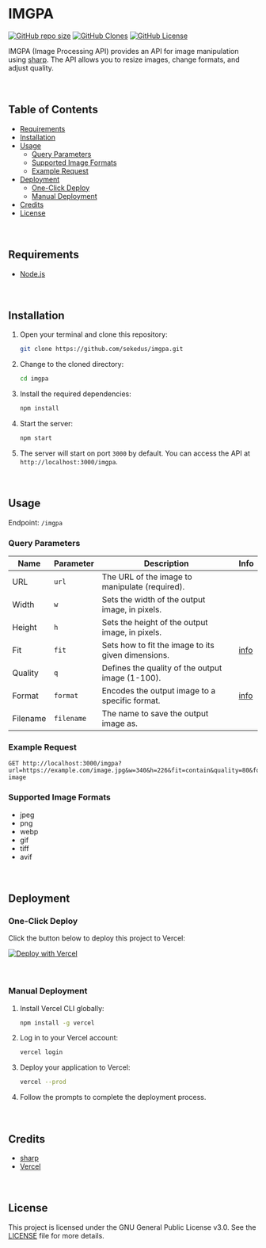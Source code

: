# IMGPA

[![GitHub repo size](https://img.shields.io/github/repo-size/sekedus/imgpa?label=Size)](https://github.com/sekedus/imgpa) [![GitHub Clones](https://img.shields.io/badge/dynamic/json?color=success&label=Clone&query=count&url=https://gist.githubusercontent.com/sekedus/632700068f917889cd3d45a2b354a7e5/raw/clone.json&logo=github)](https://github.com/MShawon/github-clone-count-badge) [![GitHub License](https://img.shields.io/github/license/sekedus/imgpa?label=License)](https://github.com/sekedus/imgpa/blob/main/LICENSE)

IMGPA (Image Processing API) provides an API for image manipulation using [sharp](https://github.com/lovell/sharp). The API allows you to resize images, change formats, and adjust quality.

ㅤ
## Table of Contents

- [Requirements](#requirements)
- [Installation](#installation)
- [Usage](#usage)
  - [Query Parameters](#query-parameters)
  - [Supported Image Formats](#supported-image-formats)
  - [Example Request](#example-request)
- [Deployment](#deployment)
  - [One-Click Deploy](#one-click-deploy)
  - [Manual Deployment](#manual-deployment)
- [Credits](#credits)
- [License](#license)

ㅤ
## Requirements

- [Node.js](https://nodejs.org/en/download)

ㅤ
## Installation

1. Open your terminal and clone this repository:

    ```bash
    git clone https://github.com/sekedus/imgpa.git
    ```

2. Change to the cloned directory:

    ```bash
    cd imgpa
    ```

3. Install the required dependencies:

    ```bash
    npm install
    ```

4. Start the server:

    ```bash
    npm start
    ```

5. The server will start on port `3000` by default. You can access the API at `http://localhost:3000/imgpa`.

ㅤ
## Usage

Endpoint: `/imgpa`

### Query Parameters

| Name      | Parameter | Description                                        | Info           |
|-----------|-----------|----------------------------------------------------|----------------|
| URL       | `url`     | The URL of the image to manipulate (required).     |                |
| Width     | `w`       | Sets the width of the output image, in pixels.     |                |
| Height    | `h`       | Sets the height of the output image, in pixels.    |                |
| Fit       | `fit`     | Sets how to fit the image to its given dimensions. | [info][fit]    |
| Quality   | `q`       | Defines the quality of the output image (1-100).   |                |
| Format    | `format`  | Encodes the output image to a specific format.     | [info][format] |
| Filename  | `filename`| The name to save the output image as.              |                |

[fit]: https://sharp.pixelplumbing.com/api-resize#resize
[format]: #supported-image-formats

### Example Request

```http
GET http://localhost:3000/imgpa?url=https://example.com/image.jpg&w=340&h=226&fit=contain&quality=80&format=webp&filename=new-image
```

### Supported Image Formats

- jpeg
- png
- webp
- gif
- tiff
- avif

ㅤ
## Deployment

### One-Click Deploy

Click the button below to deploy this project to Vercel:

[![Deploy with Vercel](https://vercel.com/button)](https://vercel.com/new/clone?s=https%3A%2F%2Fgithub.com%2Fsekedus%2Fimgpa&repository-name=image-processing-api)

ㅤ
### Manual Deployment

1. Install Vercel CLI globally:

    ```bash
    npm install -g vercel
    ```

2. Log in to your Vercel account:

    ```bash
    vercel login
    ```

3. Deploy your application to Vercel:

    ```bash
    vercel --prod
    ```

4. Follow the prompts to complete the deployment process.

ㅤ
## Credits

- [sharp](https://github.com/lovell/sharp)
- [Vercel](https://github.com/vercel)

ㅤ
## License

This project is licensed under the GNU General Public License v3.0. See the [LICENSE](https://github.com/sekedus/imgpa/blob/main/LICENSE) file for more details.
